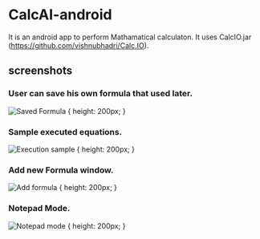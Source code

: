 # CalcAI-android
It is an android app to perform Mathamatical calculaton. It uses CalcIO.jar (https://github.com/vishnubhadri/Calc.IO).

## screenshots
### User can save his own formula that used later.
![Saved Formula](https://github.com/vishnubhadri/CalcAI-android/blob/master/Screenshots/Screenshot_20171109-202153.png?raw=true) { height: 200px; }
### Sample executed equations.
![Execution sample](https://github.com/vishnubhadri/CalcAI-android/blob/master/Screenshots/Screenshot_20171109-202237.png?raw=true) { height: 200px; }
### Add new Formula window.
![Add formula](https://github.com/vishnubhadri/CalcAI-android/blob/master/Screenshots/Screenshot_20171109-202257.png?raw=true) { height: 200px; }
### Notepad Mode.
![Notepad mode](https://github.com/vishnubhadri/CalcAI-android/blob/master/Screenshots/Screenshot_20171109-202342.png?raw=true) { height: 200px; }
